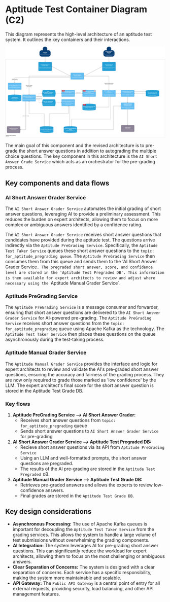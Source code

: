 # Aptitude Test Container Diagram (C2)

This diagram represents the high-level architecture of an aptitude test system. It outlines the key containers and their interactions.

![Aptitude Test Container](/C4/images/aptitude-test-container.drawio.svg)

The main goal of this component and the revised architecture is to pre-grade the short answer questions in addition to autograding the multiple choice questions. The key component in this architecture is the `AI Short Answer Grade Service` which acts as an orchestrator for the pre-grading process. 

## Key components and data flows
### AI Short Answer Grader Service
The `AI Short Answer Grader Service` automates the initial grading of short answer questions, leveraging AI to provide a preliminary assessment. This reduces the burden on expert architects, allowing them to focus on more complex or ambiguous answers identified by a confidence rating.

The `AI Short Answer Grader Service` receives short answer questions that candidates have provided during the aptitude test. The questions arrive indirectly via the `Aptitude PreGrading Service`. Specifically, the `Aptitude Test Taker Service` queues these short answer questions to the `topic: for_aptitude_pregrading queue`. The `Aptitude PreGrading Service` then consumes them from this queue and sends them to the 'AI Short Answer Grader Service`. The pregraded short answer, score, and confidence level are stored in the 'Aptitude Test Pregraded DB'. This information is then available for expert architects to review and adjust where necessary using the `Aptitude Manual Grader Service`.

### Aptitude PreGrading Service
The `Aptitude PreGrading Service` is a message consumer and forwarder, ensuring that short answer questions are delivered to the `AI Short Answer Grader Service` for AI-powered pre-grading. The `Aptitude PreGrading Service` receives short answer questions from the `topic: for_aptitude_pregrading` queue using Apache Kafka as the technology. The `Aptitude Test Taker Service` then places these questions on the queue asynchronously during the test-taking process.

### Aptitude Manual Grader Service
The `Aptitude Manual Grader Service` provides the interface and logic for expert architects to review and validate the AI's pre-graded short answer questions, ensuring the accuracy and fairness of the grading process. They are now only required to grade those marked as 'low confidence' by the LLM. The expert architect's final score for the short answer question is stored in the Aptitude Test Grade DB.

### Key flows
1.  **Aptitude PreGrading Service --> AI Short Answer Grader:**
    *  Receives short answer questions from `topic: for_aptitude_pregrading` queue
    *  Sends short answer questions to `AI Short Answer Grader Service` for pre-grading
2.  **AI Short Answer Grader Service --> Aptitude Test Pregraded DB:**
    *   Recieve short answer questions via its API from `Aptitude PreGrading Service`
    *   Using an LLM and well-formatted prompts, the short answer questions are pregraded.
    *   The results of the AI pre-grading are stored in the `Aptitude Test Pregraded D`B.
3.  **Aptitude Manual Grader Service --> Aptitude Test Grade DB:**
    *   Retrieves pre-graded answers and allows the experts to review low-confidence answers.
    *   Final grades are stored in the `Aptitude Test Grade DB`.
      
## Key design considerations
*   **Asynchronous Processing:** The use of Apache Kafka queues is important for decoupling the `Aptitude Test Taker Service` from the grading services. This allows the system to handle a large volume of test submissions without overwhelming the grading components.
*   **AI Integration:** The system leverages AI for pre-grading short answer questions. This can significantly reduce the workload for expert architects, allowing them to focus on the most challenging or ambiguous answers.
*   **Clear Separation of Concerns:** The system is designed with a clear separation of concerns. Each service has a specific responsibility, making the system more maintainable and scalable.
*   **API Gateway:** The `Public API Gateway` is a central point of entry for all external requests, providing security, load balancing, and other API management features.

